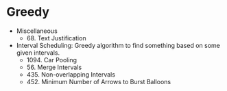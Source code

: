 # Greedy

* Miscellaneous
  * 68\. Text Justification
* Interval Scheduling: Greedy algorithm to find something based on some given intervals.
  * 1094\. Car Pooling
  * 56\. Merge Intervals
  * 435\. Non-overlapping Intervals
  * 452\. Minimum Number of Arrows to Burst Balloons
